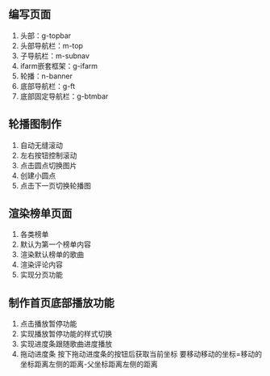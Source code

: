 ## 编写页面 ##
1. 头部：g-topbar
2. 头部导航栏：m-top
3. 子导航栏：m-subnav
4. ifarm嵌套框架：g-ifarm
5. 轮播：n-banner
6. 底部导航栏：g-ft
7. 底部固定导航栏：g-btmbar
## 轮播图制作 ##
   1.  自动无缝滚动
   2.  左右按钮控制滚动
   3.  点击圆点切换图片   
   4.  创建小圆点
   5.  点击下一页切换轮播图
## 渲染榜单页面 ##
1. 各类榜单
2. 默认为第一个榜单内容
3. 渲染默认榜单的歌曲
4. 渲染评论内容
5. 实现分页功能
## 制作首页底部播放功能 ##
1. 点击播放暂停功能
2. 实现播放暂停功能的样式切换
3. 实现进度条跟随歌曲进度播放
4. 拖动进度条
按下拖动进度条的按钮后获取当前坐标
要移动移动的坐标=移动的坐标距离左侧的距离-父坐标距离左侧的距离